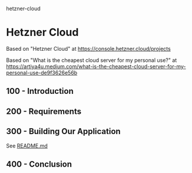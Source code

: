 hetzner-cloud
# Hetzner Cloud

Based on "Hetzner Cloud" at https://console.hetzner.cloud/projects

Based on "What is the cheapest cloud server for my personal use?" at https://artiya4u.medium.com/what-is-the-cheapest-cloud-server-for-my-personal-use-de9f3626e56b

## 100 - Introduction

## 200 - Requirements

## 300 - Building Our Application

See [README.md](./300/README.md)

## 400 - Conclusion
